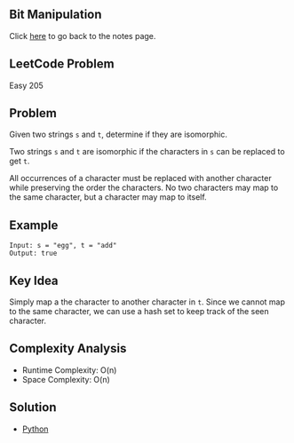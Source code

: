 ## Bit Manipulation
Click [here](../notes.md) to go back to the notes page.

## LeetCode Problem
Easy 205

## Problem
Given two strings `s` and `t`, determine if they are isomorphic.

Two strings `s` and `t` are isomorphic if the characters in `s` can be replaced to get `t`.

All occurrences of a character must be replaced with another character while preserving the order the characters. No two characters may map to the same character, but a character may map to itself.

## Example
```
Input: s = "egg", t = "add"
Output: true
```

## Key Idea
Simply map a the character to another character in `t`. Since we cannot map to the same character, we can use a hash set to keep track of the seen character.

## Complexity Analysis
- Runtime Complexity: O(n)
- Space Complexity: O(n)

## Solution
- [Python](./solution.py)
